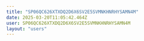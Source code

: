 ```yaml
---
title: "SP06QC626XTXDQ2D6X6SV2E5SVMNKHNRHYSAMN4M"
date: 2025-03-20T11:05:42.464Z
user: SP06QC626XTXDQ2D6X6SV2E5SVMNKHNRHYSAMN4M
layout: "users"
---
```

    